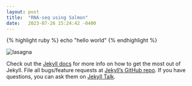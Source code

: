 ```yaml
---
layout: post
title:  "RNA-seq using Salmon"
date:   2023-07-26 15:24:42 -0400
---
```


{% highlight ruby %}
echo "hello world"
{% endhighlight %}

 <img src="{{site.baseurl}}/assets/img/2H.png" alt="lasagna">

Check out the [Jekyll docs][jekyll-docs] for more info on how to get the most out of Jekyll. File all bugs/feature requests at [Jekyll’s GitHub repo][jekyll-gh]. If you have questions, you can ask them on [Jekyll Talk][jekyll-talk].

[jekyll-docs]: https://jekyllrb.com/docs/home
[jekyll-gh]:   https://github.com/jekyll/jekyll
[jekyll-talk]: https://talk.jekyllrb.com/
